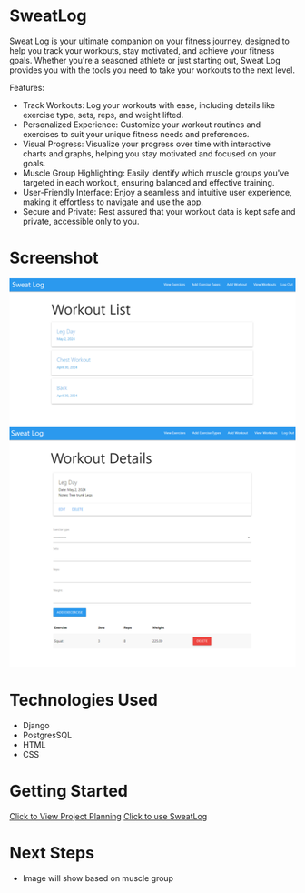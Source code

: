 # SweatLog
Sweat Log is your ultimate companion on your fitness journey, designed to help you track your workouts, stay motivated, and achieve your fitness goals. Whether you're a seasoned athlete or just starting out, Sweat Log provides you with the tools you need to take your workouts to the next level.

Features:

- Track Workouts: Log your workouts with ease, including details like exercise type, sets, reps, and weight lifted.
- Personalized Experience: Customize your workout routines and exercises to suit your unique fitness needs and preferences.
- Visual Progress: Visualize your progress over time with interactive charts and graphs, helping you stay motivated and focused on your goals.
- Muscle Group Highlighting: Easily identify which muscle groups you've targeted in each workout, ensuring balanced and effective training.
- User-Friendly Interface: Enjoy a seamless and intuitive user experience, making it effortless to navigate and use the app.
- Secure and Private: Rest assured that your workout data is kept safe and private, accessible only to you.

# Screenshot
<img src="./screenshots/sweatlog1.PNG">
<img src="./screenshots/sweatlog2.PNG">


# Technologies Used

- Django
- PostgresSQL
- HTML
- CSS

# Getting Started

[Click to View Project Planning](https://trello.com/b/t3fbbwAX/sweatlog)
[Click to use SweatLog](https://sweatlog-f4ca50361025.herokuapp.com/)

# Next Steps

- Image will show based on muscle group
